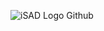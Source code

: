 ![iSAD Logo Github](https://github.com/sirx2713/iSAD-Website/assets/122817303/6f10acb6-0c1f-4e7d-a0f7-f86baa79f44b)
